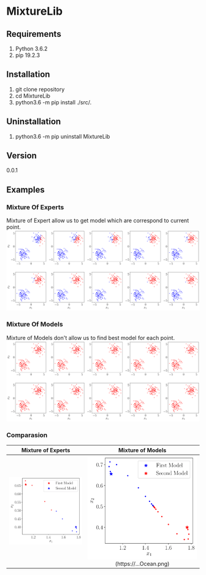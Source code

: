 # MixtureLib

## Requirements
1. Python 3.6.2
2. pip 19.2.3

## Installation
1. git clone repository
2. cd MixtureLib
3. python3.6 -m pip install ./src/.

## Uninstallation
1. python3.6 -m pip uninstall MixtureLib

## Version
0.0.1

## Examples
### Mixture Of Experts
Mixture of Expert allow us to get model which are correspond to current point.
![Mixture of Experts Leaning image](https://github.com/andriygav/MixtureLib/raw/master/examples/pictures/pi_predicftion_experts.png)

### Mixture Of Models
Mixture of Models don't allow us to find best model for each point.
![Mixture of Models Leaning image](https://github.com/andriygav/MixtureLib/raw/master/examples/pictures/pi_predicftion_models.png)

### Comparasion
Mixture of Experts             |  Mixture of Models
:-------------------------:|:-------------------------:
![Mixture of Experts Leaning parameters](https://raw.githubusercontent.com/andriygav/MixtureLib/master/examples/pictures/parameters_expers.png)  |  ![Mixture of Models Leaning parameters](https://raw.githubusercontent.com/andriygav/MixtureLib/master/examples/pictures/parameters_models.png)(https://...Ocean.png)


